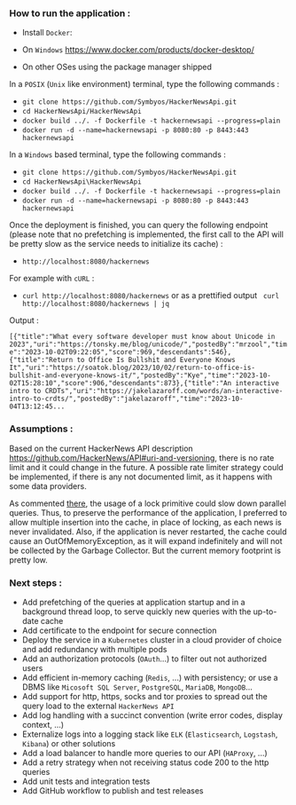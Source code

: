 ### How to run the application :

- Install `Docker`:

- On `Windows` https://www.docker.com/products/docker-desktop/ 
- On other OSes using the package manager shipped

In a `POSIX` (`Unix` like environment) terminal, type the following commands :

- `git clone https://github.com/Symbyos/HackerNewsApi.git`
- `cd HackerNewsApi/HackerNewsApi`
- `docker build ../. -f Dockerfile -t hackernewsapi --progress=plain`
- `docker run -d --name=hackernewsapi -p 8080:80 -p 8443:443 hackernewsapi`

In a `Windows` based terminal, type the following commands :

- `git clone https://github.com/Symbyos/HackerNewsApi.git`
- `cd HackerNewsApi\HackerNewsApi`
- `docker build ../. -f Dockerfile -t hackernewsapi --progress=plain`
- `docker run -d --name=hackernewsapi -p 8080:80 -p 8443:443 hackernewsapi`

Once the deployment is finished, you can query the following endpoint (please note that no prefetching is implemented, the first call to the API will be pretty slow as the service needs to initialize its cache) :

- `http://localhost:8080/hackernews`

For example with `cURL` :

- `curl http://localhost:8080/hackernews` or as a prettified output ` curl http://localhost:8080/hackernews | jq`

Output :

`[{"title":"What every software developer must know about Unicode in 2023","uri":"https://tonsky.me/blog/unicode/","postedBy":"mrzool","time":"2023-10-02T09:22:05","score":969,"descendants":546},{"title":"Return to Office Is Bullshit and Everyone Knows It","uri":"https://soatok.blog/2023/10/02/return-to-office-is-bullshit-and-everyone-knows-it/","postedBy":"Kye","time":"2023-10-02T15:28:10","score":906,"descendants":873},{"title":"An interactive intro to CRDTs","uri":"https://jakelazaroff.com/words/an-interactive-intro-to-crdts/","postedBy":"jakelazaroff","time":"2023-10-04T13:12:45...`

### Assumptions :

Based on the current HackerNews API description https://github.com/HackerNews/API#uri-and-versioning, there is no rate limit and it could change in the future. A possible rate limiter strategy could be implemented, if there is any not documented limit, as it happens with some data providers.

As commented [there](https://github.com/Symbyos/HackerNewsApi/blob/38029ea095e94265f81c5092cc16cf2aa6155470/HackerNewsApi/Services/HackerNewsApiService.cs#L77), the usage of a lock primitive could slow down parallel queries.
Thus, to preserve the performance of the application, I preferred to allow multiple insertion into the cache, in place of locking, as each news is never invalidated.
Also, if the application is never restarted, the cache could cause an OutOfMemoryException, as it will expand indefinitely and will not be collected by the Garbage Collector. But the current memory footprint is pretty low.

### Next steps :

- Add prefetching of the queries at application startup and in a background thread loop, to serve quickly new queries with the up-to-date cache
- Add certificate to the endpoint for secure connection
- Deploy the service in a `Kubernetes` cluster in a cloud provider of choice and add redundancy with multiple pods
- Add an authorization protocols (`OAuth`...) to filter out not authorized users
- Add efficient in-memory caching (`Redis`, ...) with persistency; or use a DBMS like `Micosoft SQL Server`, `PostgreSQL`, `MariaDB`, `MongoDB`...
- Add support for http, https, socks and tor proxies to spread out the query load to the external `HackerNews API`
- Add log handling with a succinct convention (write error codes, display context, ...)
- Externalize logs into a logging stack like `ELK` (`Elasticsearch`, `Logstash`, `Kibana`) or other solutions
- Add a load balancer to handle more queries to our API (`HAProxy`, ...)
- Add a retry strategy when not receiving status code 200 to the http queries
- Add unit tests and integration tests
- Add GitHub workflow to publish and test releases
